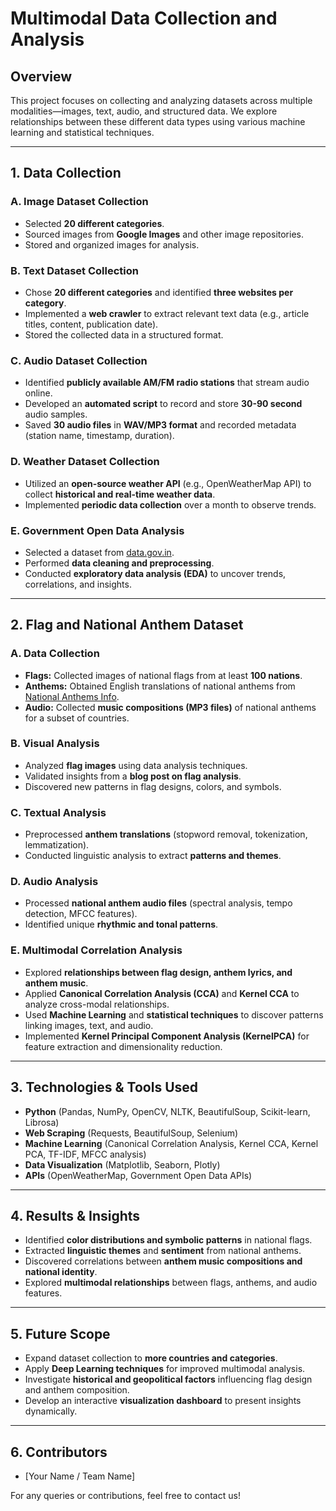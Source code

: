 # Multimodal Data Collection and Analysis

## Overview
This project focuses on collecting and analyzing datasets across multiple modalities—images, text, audio, and structured data. We explore relationships between these different data types using various machine learning and statistical techniques.

---
## **1. Data Collection**
### **A. Image Dataset Collection**
- Selected **20 different categories**.
- Sourced images from **Google Images** and other image repositories.
- Stored and organized images for analysis.

### **B. Text Dataset Collection**
- Chose **20 different categories** and identified **three websites per category**.
- Implemented a **web crawler** to extract relevant text data (e.g., article titles, content, publication date).
- Stored the collected data in a structured format.

### **C. Audio Dataset Collection**
- Identified **publicly available AM/FM radio stations** that stream audio online.
- Developed an **automated script** to record and store **30-90 second** audio samples.
- Saved **30 audio files** in **WAV/MP3 format** and recorded metadata (station name, timestamp, duration).

### **D. Weather Dataset Collection**
- Utilized an **open-source weather API** (e.g., OpenWeatherMap API) to collect **historical and real-time weather data**.
- Implemented **periodic data collection** over a month to observe trends.

### **E. Government Open Data Analysis**
- Selected a dataset from [data.gov.in](https://data.gov.in).
- Performed **data cleaning and preprocessing**.
- Conducted **exploratory data analysis (EDA)** to uncover trends, correlations, and insights.

---
## **2. Flag and National Anthem Dataset**
### **A. Data Collection**
- **Flags:** Collected images of national flags from at least **100 nations**.
- **Anthems:** Obtained English translations of national anthems from [National Anthems Info](https://nationalanthems.info/).
- **Audio:** Collected **music compositions (MP3 files)** of national anthems for a subset of countries.

### **B. Visual Analysis**
- Analyzed **flag images** using data analysis techniques.
- Validated insights from a **blog post on flag analysis**.
- Discovered new patterns in flag designs, colors, and symbols.

### **C. Textual Analysis**
- Preprocessed **anthem translations** (stopword removal, tokenization, lemmatization).
- Conducted linguistic analysis to extract **patterns and themes**.

### **D. Audio Analysis**
- Processed **national anthem audio files** (spectral analysis, tempo detection, MFCC features).
- Identified unique **rhythmic and tonal patterns**.

### **E. Multimodal Correlation Analysis**
- Explored **relationships between flag design, anthem lyrics, and anthem music**.
- Applied **Canonical Correlation Analysis (CCA)** and **Kernel CCA** to analyze cross-modal relationships.
- Used **Machine Learning** and **statistical techniques** to discover patterns linking images, text, and audio.
- Implemented **Kernel Principal Component Analysis (KernelPCA)** for feature extraction and dimensionality reduction.

---
## **3. Technologies & Tools Used**
- **Python** (Pandas, NumPy, OpenCV, NLTK, BeautifulSoup, Scikit-learn, Librosa)
- **Web Scraping** (Requests, BeautifulSoup, Selenium)
- **Machine Learning** (Canonical Correlation Analysis, Kernel CCA, Kernel PCA, TF-IDF, MFCC analysis)
- **Data Visualization** (Matplotlib, Seaborn, Plotly)
- **APIs** (OpenWeatherMap, Government Open Data APIs)

---
## **4. Results & Insights**
- Identified **color distributions and symbolic patterns** in national flags.
- Extracted **linguistic themes** and **sentiment** from national anthems.
- Discovered correlations between **anthem music compositions and national identity**.
- Explored **multimodal relationships** between flags, anthems, and audio features.

---
## **5. Future Scope**
- Expand dataset collection to **more countries and categories**.
- Apply **Deep Learning techniques** for improved multimodal analysis.
- Investigate **historical and geopolitical factors** influencing flag design and anthem composition.
- Develop an interactive **visualization dashboard** to present insights dynamically.

---
## **6. Contributors**
- [Your Name / Team Name]

For any queries or contributions, feel free to contact us!
